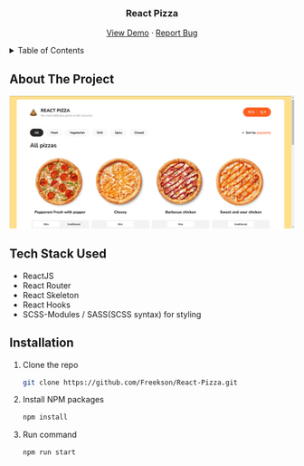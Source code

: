 <div id="top"></div>

<!-- PROJECT LOGO -->
<br />
<div align="center">

<h3 align="center">React Pizza</h3>

  <p align="center">
    <a href="https://freekson.github.io/React-Pizza/">View Demo</a>
    ·
    <a href="https://github.com/Freekson/React-Pizza/issues">Report Bug</a>

  </p>
</div>

<!-- TABLE OF CONTENTS -->
<details>
  <summary>Table of Contents</summary>
  <ol>
    <li>
      <a href="#about-the-project">About The Project</a>
    </li>   
    <li><a href="#license">Tech Stack Used</a></li>
    <li><a href="#installation">Installation</a></li>
    <li><a href="#contact">Contact</a></li>
  </ol>
</details>

<!-- ABOUT THE PROJECT -->

## About The Project

![project screen](src/assets/img/chrome_NGl2ItWjdZ.png)

## Tech Stack Used

-   ReactJS
-   React Router
-   React Skeleton
-   React Hooks
-   SCSS-Modules / SASS(SCSS syntax) for styling
<!-- GETTING STARTED -->

## Installation

1. Clone the repo
    ```sh
    git clone https://github.com/Freekson/React-Pizza.git
    ```
2. Install NPM packages
    ```sh
    npm install
    ```
3. Run command
    ```sh
    npm run start
    ```

<!-- CONTACT -->

